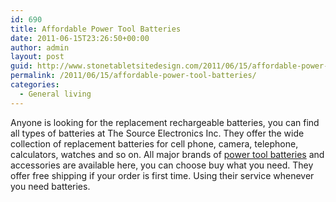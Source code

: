 ```yaml
---
id: 690
title: Affordable Power Tool Batteries
date: 2011-06-15T23:26:50+00:00
author: admin
layout: post
guid: http://www.stonetabletsitedesign.com/2011/06/15/affordable-power-tool-batteries/
permalink: /2011/06/15/affordable-power-tool-batteries/
categories:
  - General living
---
```

Anyone is looking for the replacement rechargeable batteries, you can find all types of batteries at The Source Electronics Inc. They offer the wide collection of replacement batteries for cell phone, camera, telephone, calculators, watches and so on. All major brands of [power tool batteries](http://www.thesource.ca/estore/category.aspx?language=en-CA&catalog=Online&category=Batteries) and accessories are available here, you can choose buy what you need. They offer free shipping if your order is first time. Using their service whenever you need batteries.